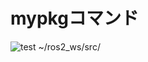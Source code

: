 # mypkgコマンド
![test](https://github.com/iuu1003/mypkg/actions/workflows/test.yml/badge.svg)
~/ros2_ws/src/
